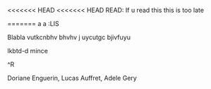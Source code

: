 <<<<<<< HEAD
<<<<<<< HEAD
READ:
If u read this
this 
is
too late

=======
a
a
:LIS

Blabla 
vutkcnbhv
bhvhv j
uycutgc
bjivfuyu

lkbtd-d
mince


^R

Doriane Enguerin, Lucas Auffret, Adele Gery
